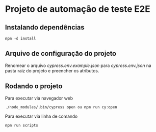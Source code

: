 # Projeto de automação de teste E2E

## Instalando dependências

```
npm -d install
```
## Arquivo de configuração do projeto


Renomear o arquivo *cypress.env.example.json* para *cypress.env.json* na pasta raiz do projeto e preencher os atributos.



## Rodando o projeto

Para executar via navegador web
```
./node_modules/.bin/cypress open ou npm run cy:open
```

Para executar via linha de comando 
```
npm run scripts
```
